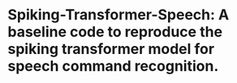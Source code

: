 # Spiking-Transformer-Speech: A baseline code to reproduce the spiking transformer model for speech command recognition.
